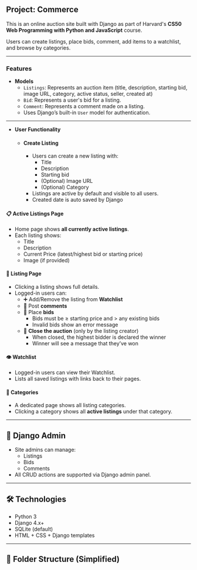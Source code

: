 ## Project: Commerce

This is an online auction site built with Django as part of Harvard's **CS50 Web Programming with Python and JavaScript** course.

Users can create listings, place bids, comment, add items to a watchlist, and browse by categories.

---

### Features

- **Models**
  - `Listings`: Represents an auction item (title, description, starting bid, image URL, category, active status, seller, created at)
  - `Bid`: Represents a user's bid for a listing.
  - `Comment`: Represents a comment made on a listing.
  - Uses Django’s built-in `User` model for authentication.

---

- **User Functionality**

  - #### Create Listing ####
    - Users can create a new listing with:
      - Title
      - Description
      - Starting bid
      - (Optional) Image URL
      - (Optional) Category
    - Listings are active by default and visible to all users.
    - Created date is auto saved by Django

#### 📋 Active Listings Page
- Home page shows **all currently active listings**.
- Each listing shows:
  - Title
  - Description
  - Current Price (latest/highest bid or starting price)
  - Image (if provided)

#### 📄 Listing Page
- Clicking a listing shows full details.
- Logged-in users can:
  - ➕ Add/Remove the listing from **Watchlist**
  - 💬 Post **comments**
  - 💸 Place **bids**
    - Bids must be ≥ starting price and > any existing bids
    - Invalid bids show an error message
  - 🏁 **Close the auction** (only by the listing creator)
    - When closed, the highest bidder is declared the winner
    - Winner will see a message that they’ve won

#### 👁️ Watchlist
- Logged-in users can view their Watchlist.
- Lists all saved listings with links back to their pages.

#### 🧩 Categories
- A dedicated page shows all listing categories.
- Clicking a category shows all **active listings** under that category.

---

## 🔐 Django Admin
- Site admins can manage:
  - Listings
  - Bids
  - Comments
- All CRUD actions are supported via Django admin panel.

---

## 🛠️ Technologies
- Python 3
- Django 4.x+
- SQLite (default)
- HTML + CSS + Django templates

---

## 📁 Folder Structure (Simplified)

